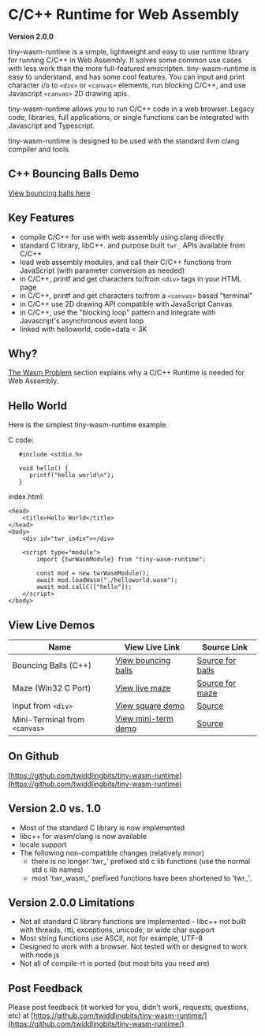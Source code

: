 # C/C++ Runtime for Web Assembly
**Version 2.0.0**

tiny-wasm-runtime is a simple, lightweight and easy to use runtime library for running C/C++ in Web Assembly. It solves some common use cases with less work than the more full-featured emscripten. tiny-wasm-runtime is easy to understand, and has some cool features. You can input and print character i/o to `<div>` or `<canvas>` elements, run blocking C/C++, and use Javascript `<canvas>` 2D drawing apis.

tiny-wasm-runtime allows you to run C/C++ code in a web browser. Legacy code,  libraries, full applications, or single functions can be integrated with Javascript and Typescript.

tiny-wasm-runtime is designed to be used with the standard llvm clang compiler and tools.

## C++ Bouncing Balls Demo
[View bouncing balls here](/examples/dist/balls/index.html)

## Key Features
   - compile C/C++ for use with web assembly using clang directly
   - standard C library, libC++. and purpose built `twr_` APIs available from C/C++
   - load web assembly modules, and call their C/C++ functions from JavaScript (with parameter conversion as needed)
   - in C/C++, printf and get characters to/from `<div>` tags in your HTML page
   - in C/C++, printf and get characters to/from a `<canvas>` based "terminal"
   - in C/C++ use 2D drawing API compatible with JavaScript Canvas
   - in C/C++, use the "blocking loop" pattern and integrate with Javascript's asynchronous event loop
   - linked with helloworld,  code+data < 3K

## Why?
[The Wasm Problem](more/wasm-problem.md) section explains why a C/C++  Runtime is needed for Web Assembly.

## Hello World
Here is the simplest tiny-wasm-runtime example.

C code:

~~~
   #include <stdio.h>

   void hello() {
      printf("hello world\n");
   }
~~~

index.html:
~~~
<head>
	<title>Hello World</title>
</head>
<body>
	<div id="twr_iodiv"></div>

	<script type="module">
		import {twrWasmModule} from "tiny-wasm-runtime";
		
		const mod = new twrWasmModule();
		await mod.loadWasm("./helloworld.wasm");
		await mod.callC(["hello"]);
	</script>
</body>
~~~

## View Live Demos

| Name | View Live Link | Source Link |
| --------- | ------------ | ----------- |
| Bouncing Balls (C++) | [View bouncing balls](/examples/dist/balls/index.html) | [Source for balls](https://github.com/twiddlingbits/tiny-wasm-runtime/tree/main/examples/balls) |
| Maze (Win32 C Port) | [View live maze](/examples/dist/maze/index.html) | [Source for maze](https://github.com/twiddlingbits/tiny-wasm-runtime/tree/main/examples/maze) |
| Input from `<div>` | [View square demo](/examples/dist/stdio-div/index.html) | [Source](https://github.com/twiddlingbits/tiny-wasm-runtime/tree/main/examples/stdio-div) |
|Mini-Terminal from `<canvas>`|[View mini-term demo](/examples/dist/stdio-canvas/index.html)|[Source](https://github.com/twiddlingbits/tiny-wasm-runtime/tree/main/examples/stdio-canvas)|

## On Github
[https://github.com/twiddlingbits/tiny-wasm-runtime](https://github.com/twiddlingbits/tiny-wasm-runtime)

## Version 2.0 vs. 1.0
   - Most of the standard C library is now implemented
   - libc++ for wasm/clang is now available
   - locale support
   - The following non-compatible changes (relatively minor)
      - there is no longer 'twr_' prefixed std c lib functions (use the normal std c lib names)
      - most 'twr_wasm_' prefixed functions have been shortened to 'twr_'.  

## Version 2.0.0 Limitations 
   - Not all standard C library functions are implemented
	- libc++ not built with threads, rtti, exceptions, unicode, or wide char support
   - Most string functions use ASCII, not for example, UTF-8
   - Designed to work with a browser.  Not tested with or designed to work with node.js  
   - Not all of compile-rt is ported (but most bits you need are)

## Post Feedback

Please post feedback (it worked for you, didn't work, requests, questions, etc) at [https://github.com/twiddlingbits/tiny-wasm-runtime/](https://github.com/twiddlingbits/tiny-wasm-runtime/)

